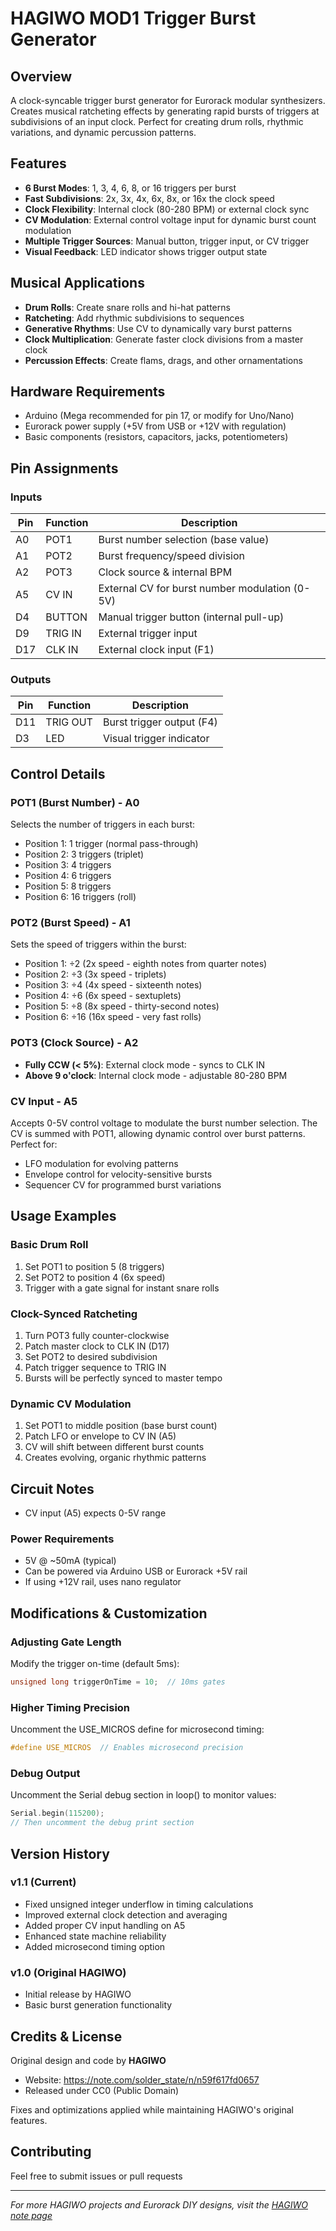 # HAGIWO MOD1 Trigger Burst Generator

## Overview
A clock-syncable trigger burst generator for Eurorack modular synthesizers. Creates musical ratcheting effects by generating rapid bursts of triggers at subdivisions of an input clock. Perfect for creating drum rolls, rhythmic variations, and dynamic percussion patterns.

## Features
- **6 Burst Modes**: 1, 3, 4, 6, 8, or 16 triggers per burst
- **Fast Subdivisions**: 2x, 3x, 4x, 6x, 8x, or 16x the clock speed
- **Clock Flexibility**: Internal clock (80-280 BPM) or external clock sync
- **CV Modulation**: External control voltage input for dynamic burst count modulation
- **Multiple Trigger Sources**: Manual button, trigger input, or CV trigger
- **Visual Feedback**: LED indicator shows trigger output state

## Musical Applications
- **Drum Rolls**: Create snare rolls and hi-hat patterns
- **Ratcheting**: Add rhythmic subdivisions to sequences
- **Generative Rhythms**: Use CV to dynamically vary burst patterns
- **Clock Multiplication**: Generate faster clock divisions from a master clock
- **Percussion Effects**: Create flams, drags, and other ornamentations

## Hardware Requirements
- Arduino (Mega recommended for pin 17, or modify for Uno/Nano)
- Eurorack power supply (+5V from USB or +12V with regulation)
- Basic components (resistors, capacitors, jacks, potentiometers)

## Pin Assignments

### Inputs
| Pin | Function | Description |
|-----|----------|-------------|
| A0 | POT1 | Burst number selection (base value) |
| A1 | POT2 | Burst frequency/speed division |
| A2 | POT3 | Clock source & internal BPM |
| A5 | CV IN | External CV for burst number modulation (0-5V) |
| D4 | BUTTON | Manual trigger button (internal pull-up) |
| D9 | TRIG IN | External trigger input |
| D17 | CLK IN | External clock input (F1) |

### Outputs
| Pin | Function | Description |
|-----|----------|-------------|
| D11 | TRIG OUT | Burst trigger output (F4) |
| D3 | LED | Visual trigger indicator |

## Control Details

### POT1 (Burst Number) - A0
Selects the number of triggers in each burst:
- Position 1: 1 trigger (normal pass-through)
- Position 2: 3 triggers (triplet)
- Position 3: 4 triggers 
- Position 4: 6 triggers
- Position 5: 8 triggers
- Position 6: 16 triggers (roll)

### POT2 (Burst Speed) - A1
Sets the speed of triggers within the burst:
- Position 1: ÷2 (2x speed - eighth notes from quarter notes)
- Position 2: ÷3 (3x speed - triplets)
- Position 3: ÷4 (4x speed - sixteenth notes)
- Position 4: ÷6 (6x speed - sextuplets)
- Position 5: ÷8 (8x speed - thirty-second notes)
- Position 6: ÷16 (16x speed - very fast rolls)

### POT3 (Clock Source) - A2
- **Fully CCW (< 5%)**: External clock mode - syncs to CLK IN
- **Above 9 o'clock**: Internal clock mode - adjustable 80-280 BPM

### CV Input - A5
Accepts 0-5V control voltage to modulate the burst number selection. The CV is summed with POT1, allowing dynamic control over burst patterns. Perfect for:
- LFO modulation for evolving patterns
- Envelope control for velocity-sensitive bursts
- Sequencer CV for programmed burst variations

## Usage Examples

### Basic Drum Roll
1. Set POT1 to position 5 (8 triggers)
2. Set POT2 to position 4 (6x speed)
3. Trigger with a gate signal for instant snare rolls

### Clock-Synced Ratcheting
1. Turn POT3 fully counter-clockwise
2. Patch master clock to CLK IN (D17)
3. Set POT2 to desired subdivision
4. Patch trigger sequence to TRIG IN
5. Bursts will be perfectly synced to master tempo

### Dynamic CV Modulation
1. Set POT1 to middle position (base burst count)
2. Patch LFO or envelope to CV IN (A5)
3. CV will shift between different burst counts
4. Creates evolving, organic rhythmic patterns

## Circuit Notes

- CV input (A5) expects 0-5V range


### Power Requirements
- 5V @ ~50mA (typical)
- Can be powered via Arduino USB or Eurorack +5V rail
- If using +12V rail, uses nano regulator

## Modifications & Customization

### Adjusting Gate Length
Modify the trigger on-time (default 5ms):
```cpp
unsigned long triggerOnTime = 10;  // 10ms gates
```

### Higher Timing Precision
Uncomment the USE_MICROS define for microsecond timing:
```cpp
#define USE_MICROS  // Enables microsecond precision
```

### Debug Output
Uncomment the Serial debug section in loop() to monitor values:
```cpp
Serial.begin(115200);
// Then uncomment the debug print section
```

## Version History

### v1.1 (Current)
- Fixed unsigned integer underflow in timing calculations
- Improved external clock detection and averaging
- Added proper CV input handling on A5
- Enhanced state machine reliability
- Added microsecond timing option

### v1.0 (Original HAGIWO)
- Initial release by HAGIWO
- Basic burst generation functionality

## Credits & License

Original design and code by **HAGIWO**  
- Website: https://note.com/solder_state/n/n59f617fd0657
- Released under CC0 (Public Domain)

Fixes and optimizations applied while maintaining HAGIWO's original features.

## Contributing

Feel free to submit issues or pull requests

---

*For more HAGIWO projects and Eurorack DIY designs, visit the [HAGIWO note page](https://note.com/solder_state)*
